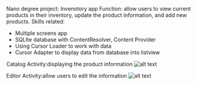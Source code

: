 Nano degree project: Invenotory app
Function: allow users to view current products in their inventory, update the product information, and add new products.
Skills related:
- Multiple screens app
- SQLIte database with ContentResolver, Content Provider
- Using Cursor Loader to work with data
- Cursor Adapter to display data from database into listview

Catalog Activity:displaying the product information
![alt text](https://github.com/TanDatDo/NanoDegree-Project-InventoryApp/blob/0fb052bf0575ae86262895955b594d8b6316f865/app/src/main/res/drawable/inventory_app_1.png)

Editor Activity:allow users to edit the information
![alt text](https://github.com/TanDatDo/NanoDegree-Project-InventoryApp/blob/0fb052bf0575ae86262895955b594d8b6316f865/app/src/main/res/drawable/inventory_app_2.png)
